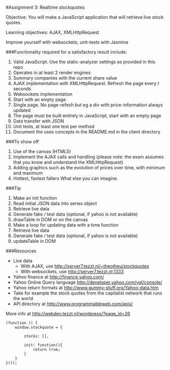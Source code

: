 
#Assignment 3: Realtime stockquotes

Objective: You will make a JavaScript application that will retrieve live stock quotes.

Learning objectives: AJAX, XMLHttpRequest

Improve yourself with websockets, unit-tests with Jasmine


###Functionality required for a satisfactory result include:
1. Valid JavaScript. Use the static-analyzer settings as provided in this repo
1. Operates in at least 2 render engines
1. Summary companies with the current share value
1. AJAX implementation with XMLHttpRequest. Refresh the page every _t_ seconds
1. Websockets implementation
1. Start with an empty page
1. Single page. No page-refesh but eg a div with price-information always updated
1. The page must be built entirely in JavaScript, start with an empty page
1. Data transfer with JSON
1. Unit tests, at least one test per method
1. Document the uses concepts in the README.md in the client directory

###To show off
1. Use of the canvas (HTML5)
1. Implement the AJAX calls and handling (please note: the exam assumes that you know and understand the XMLHttpRequest)
1. Adding graphics such as the evolution of prices over time, with minimum and maximum
1. Hottest, fastest fallers
What else you can imagine.

###Tip
1. Make an init function
1. Read initial JSON data into series object
1. Retrieve live data
1. Generate fake / test data (optional, if yahoo is not available)
1. drawTable in DOM or on the canvas
1. Make a loop for updating data with a time function
1. Retrieve live data
1. Generate fake / test data (optional, if yahoo is not available)
1. updateTable in DOM

###Resources
- Live data
  - With AJAX, use http://server7.tezzt.nl/~theotheu/stockquotes
  - With websockets, use http://server7.tezzt.nl:1333
- Yahoo finance at http://finance.yahoo.com/
- Yahoo Online Query language http://developer.yahoo.com/yql/console/
- Yahoo return formats at http://www.gummy-stuff.org/Yahoo-data.htm
- Take for example the stock quotes from the capitalist network that runs the world
- API directory at http://www.programmableweb.com/apis/

More info at http://webdev.tezzt.nl/wordpress/?page_id=26

    (function () {
        window.stockquote = {
    
            stocks: [],
    
            init: function(){
                return true;
            }
        }
    }());